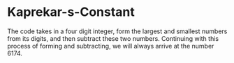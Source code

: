 # Kaprekar-s-Constant
The code takes in a four digit integer, form the largest and smallest numbers from its digits, and then subtract these two numbers. Continuing with this process of forming and subtracting, we will always arrive at the number 6174.
